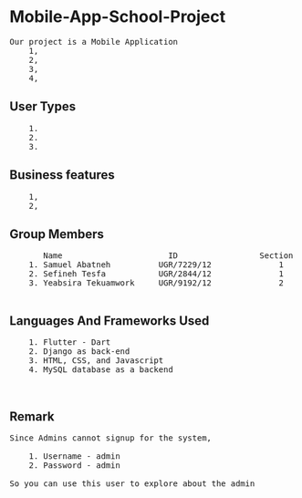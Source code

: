 # Mobile-App-School-Project
<pre>
Our project is a Mobile Application
	1,
	2,
	3,
	4,
</pre>


## User Types

<pre>
	1. 
	2. 
	3. 
</pre>


## Business features

<pre>
	1,
	2,
</pre>
      
## Group Members

<pre>
	   Name                      ID                 Section
	1. Samuel Abatneh          UGR/7229/12              1
	2. Sefineh Tesfa           UGR/2844/12              1
	3. Yeabsira Tekuamwork     UGR/9192/12              2

</pre>
 
## Languages And Frameworks Used

<pre>
	1. Flutter - Dart
	2. Django as back-end
	3. HTML, CSS, and Javascript
	4. MySQL database as a backend
  
  
</pre>


## Remark


<pre>
Since Admins cannot signup for the system,

	1. Username - admin
	2. Password - admin
	
So you can use this user to explore about the admin

</pre>
